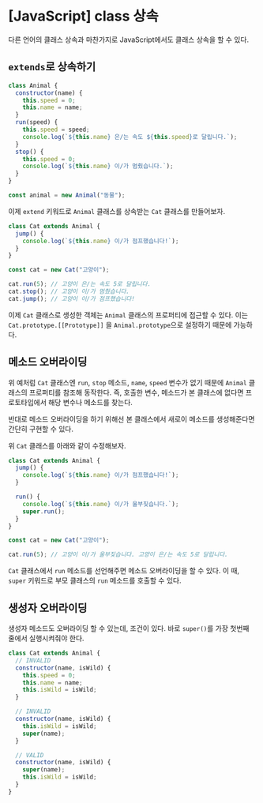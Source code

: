 # [JavaScript] class 상속

다른 언어의 클래스 상속과 마찬가지로 JavaScript에서도 클래스 상속을 할 수 있다.

## `extends`로 상속하기

```javascript
class Animal {
  constructor(name) {
    this.speed = 0;
    this.name = name;
  }
  run(speed) {
    this.speed = speed;
    console.log(`${this.name} 은/는 속도 ${this.speed}로 달립니다.`);
  }
  stop() {
    this.speed = 0;
    console.log(`${this.name} 이/가 멈췄습니다.`);
  }
}

const animal = new Animal("동물");
```

이제 `extend` 키워드로 `Animal` 클래스를 상속받는 `Cat` 클래스를 만들어보자.

```javascript
class Cat extends Animal {
  jump() {
    console.log(`${this.name} 이/가 점프했습니다!`);
  }
}

const cat = new Cat("고양이");

cat.run(5); // 고양이 은/는 속도 5로 달립니다.
cat.stop(); // 고양이 이/가 멈췄습니다.
cat.jump(); // 고양이 이/가 점프했습니다!
```

이제 `Cat` 클래스로 생성한 객체는 `Animal` 클래스의 프로퍼티에 접근할 수 있다. 이는 `Cat.prototype.[[Prototype]]` 을 `Animal.prototype`으로 설정하기 때문에 가능하다.

## 메소드 오버라이딩

위 예처럼 `Cat` 클래스엔 `run`, `stop` 메소드, `name`, `speed` 변수가 없기 때문에 `Animal` 클래스의 프로퍼티를 참조해 동작한다. 즉, 호출한 변수, 메소드가 본 클래스에 없다면 프로토타입에서 해당 변수나 메소드를 찾는다.

반대로 메소드 오버라이딩을 하기 위해선 본 클래스에서 새로이 메소드를 생성해준다면 간단히 구현할 수 있다.

위 `Cat` 클래스를 아래와 같이 수정해보자.

```javascript
class Cat extends Animal {
  jump() {
    console.log(`${this.name} 이/가 점프했습니다!`);
  }

  run() {
    console.log(`${this.name} 이/가 울부짖습니다.`);
    super.run();
  }
}

const cat = new Cat("고양이");

cat.run(5); // 고양이 이/가 울부짖습니다. 고양이 은/는 속도 5로 달립니다.
```

`Cat` 클래스에서 `run` 메소드를 선언해주면 메소드 오버라이딩을 할 수 있다. 이 때, `super` 키워드로 부모 클래스의 `run` 메소드를 호출할 수 있다.

## 생성자 오버라이딩

생성자 메소드도 오버라이딩 할 수 있는데, 조건이 있다. 바로 `super()`를 가장 첫번째 줄에서 실행시켜줘야 한다.

```javascript
class Cat extends Animal {
  // INVALID
  constructor(name, isWild) {
    this.speed = 0;
    this.name = name;
    this.isWild = isWild;
  }

  // INVALID
  constructor(name, isWild) {
    this.isWild = isWild;
    super(name);
  }

  // VALID
  constructor(name, isWild) {
    super(name);
    this.isWild = isWild;
  }
}
```
